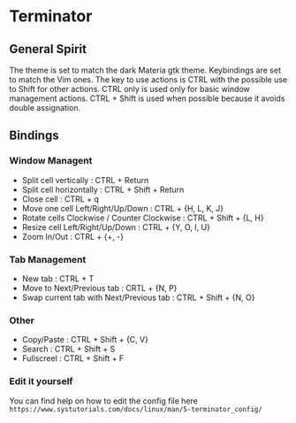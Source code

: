 # Terminator 

## General Spirit 

The theme is set to match the dark Materia gtk theme. Keybindings are set to match the Vim ones.
The key to use actions is CTRL with the possible use to Shift for other actions. CTRL only is used only for basic window management actions. CTRL + Shift is used when possible because it avoids double assignation.

## Bindings 

### Window Managent

* Split cell vertically : CTRL + Return
* Split cell horizontally : CTRL + Shift + Return
* Close cell : CTRL + q 
* Move one cell Left/Right/Up/Down : CTRL + {H, L, K, J} 
* Rotate cells Clockwise / Counter Clockwise : CTRL + Shift + {L, H}
* Resize cell Left/Right/Up/Down : CTRL + {Y, O, I, U}
* Zoom In/Out : CTRL + {+, -}

### Tab Management 

* New tab : CTRL + T 
* Move to Next/Previous tab : CRTL + {N, P} 
* Swap current tab with Next/Previous tab : CTRL + Shift + {N, O} 

### Other 

* Copy/Paste : CTRL + Shift + {C, V} 
* Search : CTRL + Shift + S
* Fullscreel : CTRL + Shift + F


### Edit it yourself 

You can find help on how to edit the config file here ```https://www.systutorials.com/docs/linux/man/5-terminator_config/``` 
